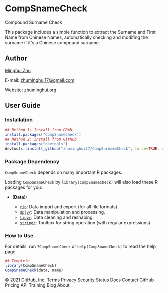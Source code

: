 # CompSnameCheck
Compound Surname Check 

This package includes a simple function to extract the Surname and First Name from Chinese Names, automatically checking and modifing the surname if it's a Chinese compound surname.

## Author

[Minghui Zhu](https://zhuminghui.org)

E-mail: [zhuminghui17@gmail.com](mailto:zhuminghui17@gmail.com)

Website: [zhuminghui.org](https://zhuminghui.org)

## User Guide

### Installation

``` r
## Method 1: Install from CRAN
install.packages("CompSnameCheck")
## Method 2: Install from GitHub
install.packages("devtools")
devtools::install_github("zhuminghui17/CompSurnameCheck", force=TRUE, upgrade=FALSE)
```

### Package Dependency

`CompSnameCheck` depends on many important R packages.

Loading `CompSnameCheck` by `library(CompSnameCheck)` will also load these R packages for you:

-   **[Data]:**

    -   [`rio`](https://cran.r-project.org/package=rio): Data import and export (for all file formats).
    -   [`dplyr`](https://cran.r-project.org/package=dplyr): Data manipulation and processing.
    -   [`tidyr`](https://cran.r-project.org/package=tidyr): Data cleaning and reshaping.
    -   [`stringr`](https://cran.r-project.org/package=stringr): Toolbox for string operation (with regular expressions).

### How to Use

For details, run `?CompSnameCheck` or `help(CompSnameCheck)` to read the help page.
``` r
## Templete 
library(CompSnameCheck)
CompSnameCheck(data, name)
```
© 2021 GitHub, Inc.
Terms
Privacy
Security
Status
Docs
Contact GitHub
Pricing
API
Training
Blog
About
